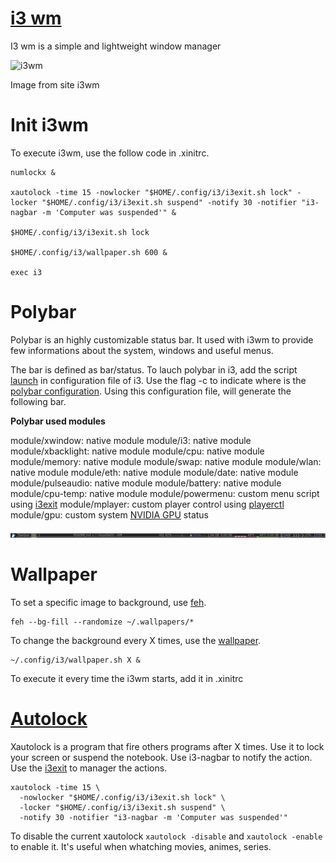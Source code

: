 # [i3 wm](https://i3wm.org/)

I3 wm is a simple and lightweight window manager

![i3wm](https://i3wm.org/screenshots/i3-9.bigthumb.png)

Image from site i3wm

# Init i3wm

To execute i3wm, use the follow code in .xinitrc.

```
numlockx &

xautolock -time 15 -nowlocker "$HOME/.config/i3/i3exit.sh lock" -locker "$HOME/.config/i3/i3exit.sh suspend" -notify 30 -notifier "i3-nagbar -m 'Computer was suspended'" &

$HOME/.config/i3/i3exit.sh lock

$HOME/.config/i3/wallpaper.sh 600 &

exec i3
```



# Polybar

Polybar is an highly customizable status bar. It used with i3wm to provide few
informations about the system, windows and useful menus.

The bar is defined as bar/status. To lauch polybar in i3, add the script
[launch](launch_polybar.sh) in configuration file of i3. Use the flag -c to
indicate where is the [polybar configuration](polybar). Using this configuration
file, will generate the following bar.

**Polybar used modules**

module/xwindow: native module
module/i3: native module
module/xbacklight: native module
module/cpu: native module
module/memory: native module
module/swap: native module
module/wlan: native module
module/eth: native module
module/date: native module
module/pulseaudio: native module
module/battery: native module
module/cpu-temp: native module
module/powermenu: custom menu script using [i3exit](i3exit.sh)
module/mplayer: custom player control using [playerctl](player.sh)
module/gpu: custom system [NVIDIA GPU](gpu.sh) status

![polybar result](polybarresult.png)

# Wallpaper

To set a specific image to background, use [feh](https://feh.finalrewind.org/).

```
feh --bg-fill --randomize ~/.wallpapers/*
```


To change the background every X times, use the [wallpaper](wallpaper.sh).

```
~/.config/i3/wallpaper.sh X &
```

To execute it every time the i3wm starts, add it in .xinitrc

# [Autolock](https://linux.die.net/man/1/xautolock)

Xautolock is a program that fire others programs after X times. Use it to lock
your screen or suspend the notebook. Use i3-nagbar to notify the action. Use the
[i3exit](i3exit.sh) to manager the actions.

```
xautolock -time 15 \
  -nowlocker "$HOME/.config/i3/i3exit.sh lock" \
  -locker "$HOME/.config/i3/i3exit.sh suspend" \
  -notify 30 -notifier "i3-nagbar -m 'Computer was suspended'"
```

To disable the current xautolock ```xautolock -disable``` and ```xautolock
-enable``` to enable it. It's useful when whatching movies, animes, series.
